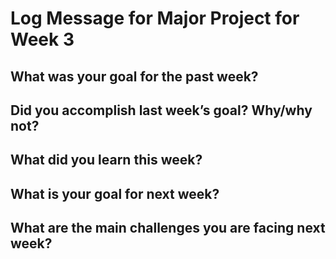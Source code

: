 # Log Message for Major Project for Week 3
## What was your goal for the past week?

## Did you accomplish last week’s goal? Why/why not?

## What did you learn this week?

## What is your goal for next week?

## What are the main challenges you are facing next week?

